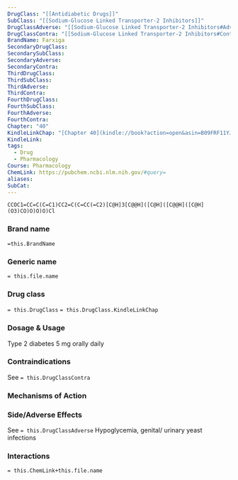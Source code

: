 ```yaml
---
DrugClass: "[[Antidiabetic Drugs]]"
SubClass: "[[Sodium-Glucose Linked Transporter-2 Inhibitors]]"
DrugClassAdverse: "[[Sodium-Glucose Linked Transporter-2 Inhibitors#Adverse Reactions]]"
DrugClassContra: "[[Sodium-Glucose Linked Transporter-2 Inhibitors#Contraindications]]"
BrandName: Farxiga
SecondaryDrugClass: 
SecondarySubClass: 
SecondaryAdverse: 
SecondaryContra: 
ThirdDrugClass: 
ThirdSubClass: 
ThirdAdverse: 
ThirdContra: 
FourthDrugClass: 
FourthSubClass: 
FourthAdverse: 
FourthContra: 
Chapter: "40"
KindleLinkChap: "[Chapter 40](kindle://book?action=open&asin=B09FRF11YJ&location=22730)"
KindleLink: 
tags:
  - Drug
  - Pharmacology
Course: Pharmacology
ChemLink: https://pubchem.ncbi.nlm.nih.gov/#query=
aliases: 
SubCat:
---
```

```smiles
CCOC1=CC=C(C=C1)CC2=C(C=CC(=C2)[C@H]3[C@@H]([C@H]([C@@H]([C@H](O3)CO)O)O)O)Cl
```

### Brand name
`=this.BrandName`

### Generic name
`= this.file.name`

### Drug class 
`= this.DrugClass`
	`= this.DrugClass.KindleLinkChap`

### Dosage & Usage
Type 2 diabetes
5 mg orally daily

### Contraindications
See `= this.DrugClassContra`

### Mechanisms of Action


### Side/Adverse Effects
See `= this.DrugClassAdverse`
Hypoglycemia, genital/ urinary yeast infections

### Interactions

`= this.ChemLink+this.file.name`


